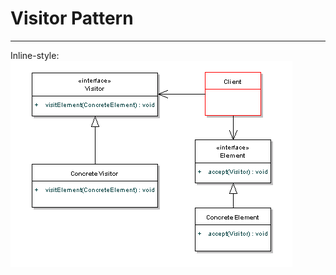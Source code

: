 # Visitor Pattern
___

Inline-style: 
![alt text](https://github.com/BaptisteMeynier/Visitor-Pattern/blob/master/src/common/images/visitor_pattern.png "Visitor scheme")

